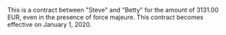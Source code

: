 This is a contract between "Steve" and "Betty" for the amount of 3131.00 EUR, even in the presence of force majeure. This contract becomes effective on January 1, 2020.